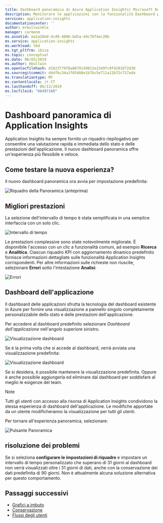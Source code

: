 ```yaml
---
title: Dashboard panoramica di Azure Application Insights| Microsoft Docs
description: Monitorare le applicazioni con la funzionalità Dashboard panoramica di Azure Application Insights.
services: application-insights
documentationcenter: ''
author: mrbullwinkle
manager: carmonm
ms.assetid: ea2a28ed-4cd9-4006-bd5a-d4c76f4ec20b
ms.service: application-insights
ms.workload: tbd
ms.tgt_pltfrm: ibiza
ms.topic: conceptual
ms.date: 06/03/2019
ms.author: mbullwin
ms.openlocfilehash: d1823779f8a8070149811e2349fc9f4281072d38
ms.sourcegitcommit: d4dfbc34a1f03488e1b7bc5e711a11b72c717ada
ms.translationtype: MT
ms.contentlocale: it-IT
ms.lasthandoff: 06/13/2019
ms.locfileid: "66497160"
---
```

# <a name="application-insights-overview-dashboard"></a>Dashboard panoramica di Application Insights

Application Insights ha sempre fornito un riquadro riepilogativo per consentire una valutazione rapida e immediata dello stato e delle prestazioni dell'applicazione. Il nuovo dashboard panoramica offre un'esperienza più flessibile e veloce.

## <a name="how-do-i-test-out-the-new-experience"></a>Come testare la nuova esperienza?

Il nuovo dashboard panoramica ora avvia per impostazione predefinita:

![Riquadro della Panoramica (anteprima)](./media/overview-dashboard/overview.png)

## <a name="better-performance"></a>Migliori prestazioni

La selezione dell'intervallo di tempo è stata semplificata in una semplice interfaccia con un solo clic.

![Intervallo di tempo](./media/overview-dashboard/app-insights-overview-dashboard-03.png)

Le prestazioni complessive sono state notevolmente migliorate. È disponibile l'accesso con un clic a funzionalità comuni, ad esempio **Ricerca** e **Analitica**. Ciascun riquadro KPI con aggiornamento dinamico predefinito fornisce informazioni dettagliate sulle funzionalità Application Insights corrispondenti. Per altre informazioni sulle richieste non riuscite, selezionare **Errori** sotto l'intestazione **Analisi**:

![Errori](./media/overview-dashboard/app-insights-overview-dashboard-04.png)

## <a name="application-dashboard"></a>Dashboard dell'applicazione

Il dashboard delle applicazioni sfrutta la tecnologia del dashboard esistente in Azure per fornire una visualizzazione a pannello singolo completamente personalizzabile dello stato e delle prestazioni dell'applicazione.

Per accedere al dashboard predefinito selezionare _Dashboard dell'applicazione_ nell'angolo superiore sinistro.

![Visualizzazione dashboard](./media/overview-dashboard/app-insights-overview-dashboard-05.png)

Se è la prima volta che si accede al dashboard, verrà avviata una visualizzazione predefinita:

![Visualizzazione dashboard](./media/overview-dashboard/0001-dashboard.png)

Se si desidera, è possibile mantenere la visualizzazione predefinita. Oppure è anche possibile aggiungerla ed eliminare dal dashboard per soddisfare al meglio le esigenze del team.

> [!NOTE]
> Tutti gli utenti con accesso alla risorsa di Application Insights condividono la stessa esperienza di dashboard dell'applicazione. Le modifiche apportate da un utente modificheranno la visualizzazione per tutti gli utenti.

Per tornare all'esperienza panoramica, selezionare:

![Pulsante Panoramica](./media/overview-dashboard/app-insights-overview-dashboard-07.png)

## <a name="troubleshooting"></a>risoluzione dei problemi

Se si seleziona **configurare le impostazioni di riquadro** e impostare un intervallo di tempo personalizzato che superano di 31 giorni al dashboard non verrà visualizzati oltre i 31 giorni di dati, anche con la conservazione dei dati predefinita di 90 giorni. Non è attualmente alcuna soluzione alternativa per questo comportamento.

## <a name="next-steps"></a>Passaggi successivi

- [Grafici a imbuto](../../azure-monitor/app/usage-funnels.md)
- [Conservazione](../../azure-monitor/app/usage-retention.md)
- [Flussi degli utenti](../../azure-monitor/app/usage-flows.md)